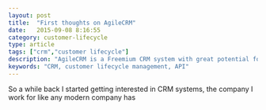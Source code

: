 ```yaml
---
layout: post
title:  "First thoughts on AgileCRM"
date:   2015-09-08 8:16:55
category: customer-lifecycle
type: article
tags: ["crm","customer lifecycle"]
description: "AgileCRM is a Freemium CRM system with great potential for small business"
keywords: "CRM, customer lifecycle management, API"
---
```


So a while back I started getting interested in CRM systems, the company I work for like any modern company has 